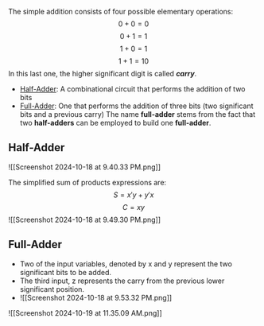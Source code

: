 The simple addition consists of four possible elementary operations:
$$0+0=0$$
$$0+1=1$$
$$1+0=1$$
$$1+1=10$$
In this last one, the higher significant digit is called **_carry_**. 
- <u>Half-Adder</u>: A combinational circuit that performs the addition of two bits
- <u>Full-Adder</u>: One that performs the addition of three bits (two significant bits and a previous carry)
The name **full-adder** stems from the fact that two **half-adders** can be employed to build one **full-adder**.

## Half-Adder
![[Screenshot 2024-10-18 at 9.40.33 PM.png]]

The simplified sum of products expressions are:
$$S=x'y+y'x$$
$$C=xy$$
![[Screenshot 2024-10-18 at 9.49.30 PM.png]]

## Full-Adder
- Two of the input variables, denoted by x and y represent the two significant bits to be added.
- The third input, z represents the carry from the previous lower significant position.
- ![[Screenshot 2024-10-18 at 9.53.32 PM.png]]

![[Screenshot 2024-10-19 at 11.35.09 AM.png]]

